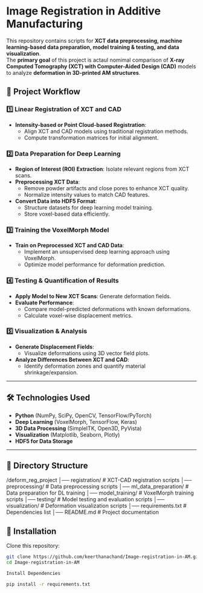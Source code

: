 # Image Registration in Additive Manufacturing

This repository contains scripts for **XCT data preprocessing, machine learning-based data preparation, model training & testing, and data visualization**.  
The **primary goal** of this project is actaul nomimal comparison of **X-ray Computed Tomography (XCT) with Computer-Aided Design (CAD)** models to analyze **deformation in 3D-printed AM structures**.  

## 📂 Project Workflow  

### 1️⃣ **Linear Registration of XCT and CAD**  
- **Intensity-based or Point Cloud-based Registration**:  
  - Align XCT and CAD models using traditional registration methods.  
  - Compute transformation matrices for initial alignment.  

### 2️⃣ **Data Preparation for Deep Learning**  
- **Region of Interest (ROI) Extraction**: Isolate relevant regions from XCT scans.  
- **Preprocessing XCT Data**:  
  - Remove powder artifacts and close pores to enhance XCT quality.  
  - Normalize intensity values to match CAD features.  
- **Convert Data into HDF5 Format**:  
  - Structure datasets for deep learning model training.  
  - Store voxel-based data efficiently.  

### 3️⃣ **Training the VoxelMorph Model**  
- **Train on Preprocessed XCT and CAD Data**:  
  - Implement an unsupervised deep learning approach using VoxelMorph.  
  - Optimize model performance for deformation prediction.  

### 4️⃣ **Testing & Quantification of Results**  
- **Apply Model to New XCT Scans**: Generate deformation fields.  
- **Evaluate Performance**:  
  - Compare model-predicted deformations with known deformations.  
  - Calculate voxel-wise displacement metrics.  

### 5️⃣ **Visualization & Analysis**  
- **Generate Displacement Fields**:  
  - Visualize deformations using 3D vector field plots.  
- **Analyze Differences Between XCT and CAD**:  
  - Identify deformation zones and quantify material shrinkage/expansion.  

---

## 🛠 Technologies Used  
- **Python** (NumPy, SciPy, OpenCV, TensorFlow/PyTorch)  
- **Deep Learning** (VoxelMorph, TensorFlow, Keras)  
- **3D Data Processing** (SimpleITK, Open3D, PyVista)  
- **Visualization** (Matplotlib, Seaborn, Plotly)  
- **HDF5 for Data Storage**  

--- 
## 📂 Directory Structure  

/deform_reg_project │── registration/ # XCT-CAD registration scripts │── preprocessing/ # Data preprocessing scripts │── ml_data_preparation/ # Data preparation for DL training │── model_training/ # VoxelMorph training scripts │── testing/ # Model testing and evaluation scripts │── visualization/ # Deformation visualization scripts │── requirements.txt # Dependencies list │── README.md # Project documentation

## 🚀 Installation
Clone this repository:

```bash
git clone https://github.com/keerthanachand/Image-registration-in-AM.git
cd Image-registration-in-AM

Install Dependencies

pip install -r requirements.txt